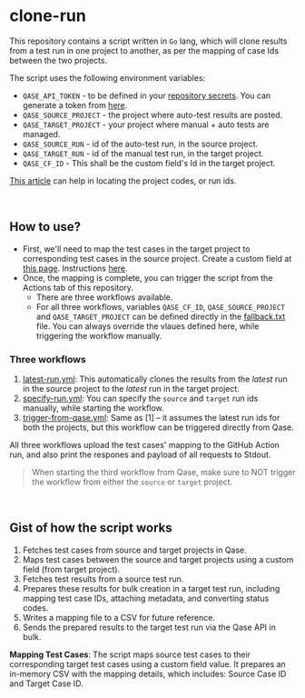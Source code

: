 # clone-run

This repository contains a script written in `Go` lang, which will clone results from a test run in one project to another, as per the mapping of case Ids between the two projects.

The script uses the following environment variables:

- `QASE_API_TOKEN` - to be defined in your [repository secrets](https://docs.github.com/en/actions/security-for-github-actions/security-guides/using-secrets-in-github-actions#creating-secrets-for-a-repository). You can generate a token from [here](https://app.qase.io/user/api/token).
- `QASE_SOURCE_PROJECT` - the project where auto-test results are posted.
- `QASE_TARGET_PROJECT` - your project where manual + auto tests are managed.
- `QASE_SOURCE_RUN` - id of the auto-test run, in the source project.
- `QASE_TARGET_RUN` - id of the manual test run, in the target project.
- `QASE_CF_ID` - This shall be the custom field's Id in the target project.

[This article](https://help.qase.io/en/articles/9787250-how-do-i-find-my-project-code) can help in locating the project codes, or run ids.

<br>

## How to use?
- First, we'll need to map the test cases in the target project to corresponding test cases in the source project. Create a custom field at [this page](https://developers.qase.io/reference/create-custom-field). Instructions [here](https://imgur.com/delete/V3zS84Zl6zXJ9Hm).
- Once, the mapping is complete, you can trigger the script from the Actions tab of this repository.
  - There are three workflows available.
  - For all three workflows, variables `QASE_CF_ID`, `QASE_SOURCE_PROJECT` and `QASE_TARGET_PROJECT` can be defined directly in the [fallback.txt](./fallback.txt) file. You can always override the vlaues defined here, while triggering the workflow manually.
 
### Three workflows
1. [latest-run.yml](./.github/workflows/latest-run.yml): This automatically clones the results from the *latest* run in the source project to the *latest* run in the target project.
2. [specify-run.yml](./.github/workflows/specify-run.yml): You can specify the `source` and `target` run ids manually, while starting the workflow.
3. [trigger-from-qase.yml](./.github/workflows/trigger-from-qase.yml): Same as [1] – it assumes the latest run ids for both the projects, but this workflow can be triggered directly from Qase.

All three workflows upload the test cases' mapping to the GitHub Action run, and also print the respones and payload of all requests to Stdout.

> When starting the third workflow from Qase, make sure to NOT trigger the workflow from either the `source` or `target` project.

<br>

## Gist of how the script works
1. Fetches test cases from source and target projects in Qase.
2. Maps test cases between the source and target projects using a custom field (from target project).
3. Fetches test results from a source test run.
4. Prepares these results for bulk creation in a target test run, including mapping test case IDs, attaching metadata, and converting status codes.
5. Writes a mapping file to a CSV for future reference.
6. Sends the prepared results to the target test run via the Qase API in bulk.

**Mapping Test Cases**: The script maps source test cases to their corresponding target test cases using a custom field value. It prepares an in-memory CSV with the mapping details, which includes: Source Case ID and Target Case ID.
